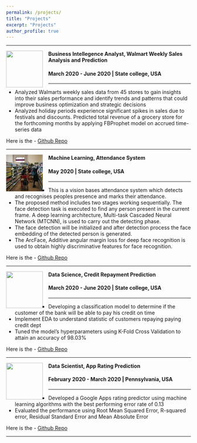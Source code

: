 ```yaml
---
permalink: /projects/
title: "Projects"
excerpt: "Projects"
author_profile: true
---
```


-----
<img align="left" height="100" width="100" src="../images/malware_detection.jpg" style="padding-right:15px">

**Business Intellegence Analyst, Walmart Weekly Sales Analysis and Prediction**
#### March 2020 - June 2020 | State college, USA

-----
*	Analyzed Walmarts weekly sales data from 45 stores to gain insights into their sales performance and identify trends and patterns that could improve business optimization and strategic decisions
*	Analyzed holiday periods experience significant spikes in sales due to festivals and discounts. Predicted total revenue of a grocery store for the forthcoming months by applying FBProphet model on accrued time-series data <br>

Here is the - [Github Repo](https://github.com/aayush1909/DGA-or-Benign)

-----
<img align="left" height="100" width="100" src="../images/grocery_store.jpg" style="padding-right:15px">

**Machine Learning, Attendance System**
#### May 2020 | State college, USA

-----
* This is a vision bases attendance system which detects and recognises peoples presence and marks their attendance. 
*	The proposed method includes two stages working sequentially. The face detection task is executed to find any person present in the current frame. A deep learning architecture, Multi-task Cascaded Neural Network (MTCNN), is used to carry out the detecting phase.
*	The face detection will be initialized and after detection process the face embedding of the detected person is generated. 
*	The ArcFace, Additive angular margin loss for deep face recognition is used to obtain highly discriminative features for face recognition.

Here is the - [Github Repo](https://github.com/aayush1909/Grocery-Retail-Sales-Analysis)

-----
<img align="left" height="100" width="100" src="../images/sales.jpg" style="padding-right:15px">

**Data Science, Credit Repayment Prediction**
#### March 2020 - June 2020 | State college, USA

-----
*	Developing a classification model to determine if the customer of the bank will be able to pay his credit on time
*	Implement EDA to understand statistic of customers repaying paying credit dept
*	Tuned the model’s hyperparameters using K-Fold Cross Validation to attain an accuracy of 98.03% <br>

Here is the - [Github Repo](https://github.com/aayush1909/Business-Intelligence-Systems)

-----
<img align="left" height="100" width="100" src="../images/Rotten.png" style="padding-right:15px">

**Data Scientist, App Rating Prediction**
#### February 2020 - March 2020 | Pennsylvania, USA

-----
*	Developed a Google Apps rating predictor using machine learning algorithms with the best performing error rate of 0.13
*	Evaluated the performance using Root Mean Squared Error, R-squared error, Residual Standard Error and Mean Absolute Error  <br>

Here is the - [Github Repo](https://github.com/aayush1909/Fresh-or-Rotten)

-----
